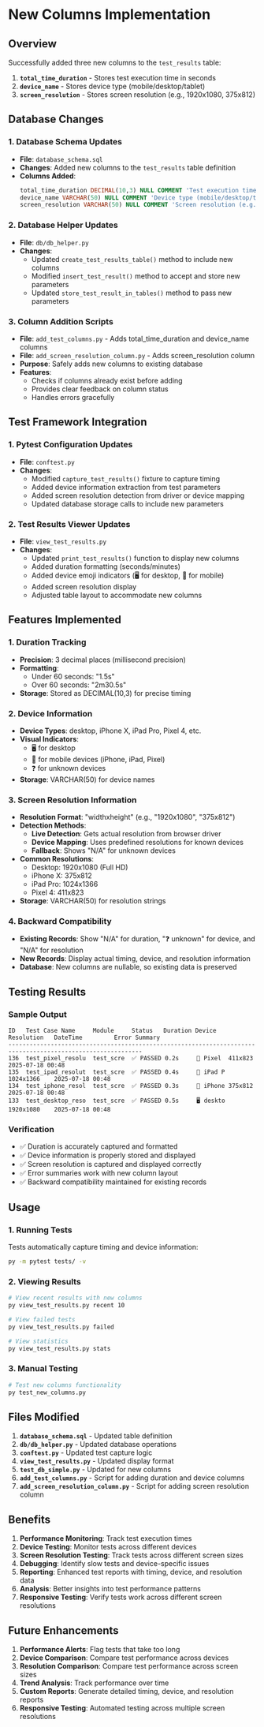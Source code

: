 # New Columns Implementation

## Overview
Successfully added three new columns to the `test_results` table:
1. **`total_time_duration`** - Stores test execution time in seconds
2. **`device_name`** - Stores device type (mobile/desktop/tablet)
3. **`screen_resolution`** - Stores screen resolution (e.g., 1920x1080, 375x812)

## Database Changes

### 1. Database Schema Updates
- **File**: `database_schema.sql`
- **Changes**: Added new columns to the `test_results` table definition
- **Columns Added**:
  ```sql
  total_time_duration DECIMAL(10,3) NULL COMMENT 'Test execution time in seconds',
  device_name VARCHAR(50) NULL COMMENT 'Device type (mobile/desktop/tablet)',
  screen_resolution VARCHAR(50) NULL COMMENT 'Screen resolution (e.g., 1920x1080, 375x812)'
  ```

### 2. Database Helper Updates
- **File**: `db/db_helper.py`
- **Changes**:
  - Updated `create_test_results_table()` method to include new columns
  - Modified `insert_test_result()` method to accept and store new parameters
  - Updated `store_test_result_in_tables()` method to pass new parameters

### 3. Column Addition Scripts
- **File**: `add_test_columns.py` - Adds total_time_duration and device_name columns
- **File**: `add_screen_resolution_column.py` - Adds screen_resolution column
- **Purpose**: Safely adds new columns to existing database
- **Features**: 
  - Checks if columns already exist before adding
  - Provides clear feedback on column status
  - Handles errors gracefully

## Test Framework Integration

### 1. Pytest Configuration Updates
- **File**: `conftest.py`
- **Changes**:
  - Modified `capture_test_results()` fixture to capture timing
  - Added device information extraction from test parameters
  - Added screen resolution detection from driver or device mapping
  - Updated database storage calls to include new parameters

### 2. Test Results Viewer Updates
- **File**: `view_test_results.py`
- **Changes**:
  - Updated `print_test_results()` function to display new columns
  - Added duration formatting (seconds/minutes)
  - Added device emoji indicators (🖥️ for desktop, 📱 for mobile)
  - Added screen resolution display
  - Adjusted table layout to accommodate new columns

## Features Implemented

### 1. Duration Tracking
- **Precision**: 3 decimal places (millisecond precision)
- **Formatting**: 
  - Under 60 seconds: "1.5s"
  - Over 60 seconds: "2m30.5s"
- **Storage**: Stored as DECIMAL(10,3) for precise timing

### 2. Device Information
- **Device Types**: desktop, iPhone X, iPad Pro, Pixel 4, etc.
- **Visual Indicators**: 
  - 🖥️ for desktop
  - 📱 for mobile devices (iPhone, iPad, Pixel)
  - ❓ for unknown devices
- **Storage**: VARCHAR(50) for device names

### 3. Screen Resolution Information
- **Resolution Format**: "widthxheight" (e.g., "1920x1080", "375x812")
- **Detection Methods**:
  - **Live Detection**: Gets actual resolution from browser driver
  - **Device Mapping**: Uses predefined resolutions for known devices
  - **Fallback**: Shows "N/A" for unknown devices
- **Common Resolutions**:
  - Desktop: 1920x1080 (Full HD)
  - iPhone X: 375x812
  - iPad Pro: 1024x1366
  - Pixel 4: 411x823
- **Storage**: VARCHAR(50) for resolution strings

### 4. Backward Compatibility
- **Existing Records**: Show "N/A" for duration, "❓ unknown" for device, and "N/A" for resolution
- **New Records**: Display actual timing, device, and resolution information
- **Database**: New columns are nullable, so existing data is preserved

## Testing Results

### Sample Output
```
ID   Test Case Name     Module     Status   Duration Device   Resolution   DateTime         Error Summary   
------------------------------------------------------------------------------------------------------------
136  test_pixel_resolu  test_scre  ✅ PASSED 0.2s     📱 Pixel  411x823      2025-07-18 00:48
135  test_ipad_resolut  test_scre  ✅ PASSED 0.4s     📱 iPad P 1024x1366    2025-07-18 00:48
134  test_iphone_resol  test_scre  ✅ PASSED 0.3s     📱 iPhone 375x812      2025-07-18 00:48
133  test_desktop_reso  test_scre  ✅ PASSED 0.5s     🖥️ deskto 1920x1080    2025-07-18 00:48
```

### Verification
- ✅ Duration is accurately captured and formatted
- ✅ Device information is properly stored and displayed
- ✅ Screen resolution is captured and displayed correctly
- ✅ Error summaries work with new column layout
- ✅ Backward compatibility maintained for existing records

## Usage

### 1. Running Tests
Tests automatically capture timing and device information:
```bash
py -m pytest tests/ -v
```

### 2. Viewing Results
```bash
# View recent results with new columns
py view_test_results.py recent 10

# View failed tests
py view_test_results.py failed

# View statistics
py view_test_results.py stats
```

### 3. Manual Testing
```bash
# Test new columns functionality
py test_new_columns.py
```

## Files Modified

1. **`database_schema.sql`** - Updated table definition
2. **`db/db_helper.py`** - Updated database operations
3. **`conftest.py`** - Updated test capture logic
4. **`view_test_results.py`** - Updated display format
5. **`test_db_simple.py`** - Updated for new columns
6. **`add_test_columns.py`** - Script for adding duration and device columns
7. **`add_screen_resolution_column.py`** - Script for adding screen resolution column

## Benefits

1. **Performance Monitoring**: Track test execution times
2. **Device Testing**: Monitor tests across different devices
3. **Screen Resolution Testing**: Track tests across different screen sizes
4. **Debugging**: Identify slow tests and device-specific issues
5. **Reporting**: Enhanced test reports with timing, device, and resolution data
6. **Analysis**: Better insights into test performance patterns
7. **Responsive Testing**: Verify tests work across different screen resolutions

## Future Enhancements

1. **Performance Alerts**: Flag tests that take too long
2. **Device Comparison**: Compare test performance across devices
3. **Resolution Comparison**: Compare test performance across screen sizes
4. **Trend Analysis**: Track performance over time
5. **Custom Reports**: Generate detailed timing, device, and resolution reports
6. **Responsive Testing**: Automated testing across multiple screen resolutions 